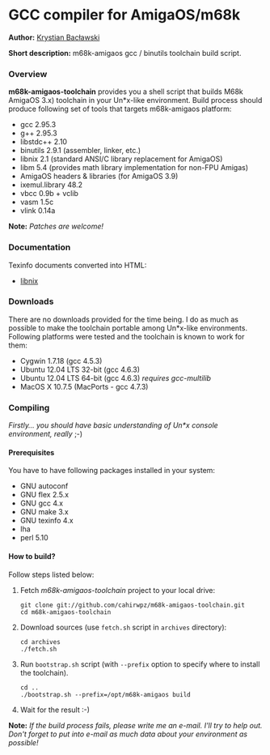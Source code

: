 GCC compiler for AmigaOS/m68k
===

**Author:** [Krystian Bacławski](mailto:krystian.baclawski@gmail.com)

**Short description:** m68k-amigaos gcc / binutils toolchain build script.

### Overview

**m68k-amigaos-toolchain** provides you a shell script that builds M68k AmigaOS 3.x) toolchain in your Un\*x-like environment. Build process should produce following set of tools that targets m68k-amigaos platform:

 * gcc 2.95.3
 * g++ 2.95.3
 * libstdc++ 2.10
 * binutils 2.9.1 (assembler, linker, etc.)
 * libnix 2.1 (standard ANSI/C library replacement for AmigaOS)
 * libm 5.4 (provides math library implementation for non-FPU Amigas)
 * AmigaOS headers & libraries (for AmigaOS 3.9)
 * ixemul.library 48.2
 * vbcc 0.9b + vclib
 * vasm 1.5c
 * vlink 0.14a

**Note:** *Patches are welcome!*

### Documentation

Texinfo documents converted into HTML:

 * [libnix](http://cahirwpz.users.sourceforge.net/libnix/index.html)

### Downloads

There are no downloads provided for the time being. I do as much as possible to make the toolchain portable among Un\*x-like environments. Following platforms were tested and the toolchain is known to work for them:

 * Cygwin 1.7.18 (gcc 4.5.3)
 * Ubuntu 12.04 LTS 32-bit (gcc 4.6.3)
 * Ubuntu 12.04 LTS 64-bit (gcc 4.6.3) *requires gcc-multilib*
 * MacOS X 10.7.5 (MacPorts - gcc 4.7.3)
 

### Compiling

*Firstly… you should have basic understanding of Un\*x console environment, really* ;-)

#### Prerequisites

You have to have following packages installed in your system:

 * GNU autoconf
 * GNU flex 2.5.x
 * GNU gcc 4.x
 * GNU make 3.x
 * GNU texinfo 4.x
 * lha
 * perl 5.10

#### How to build?

Follow steps listed below:

1. Fetch *m68k-amigaos-toolchain* project to your local drive:  

    `git clone git://github.com/cahirwpz/m68k-amigaos-toolchain.git`   
    `cd m68k-amigaos-toolchain`

2. Download sources (use `fetch.sh` script in `archives` directory):   

    `cd archives`   
    `./fetch.sh`
   
3. Run `bootstrap.sh` script (with `--prefix` option to specify where to install the toolchain).

    `cd ..`   
    `./bootstrap.sh --prefix=/opt/m68k-amigaos build`

4. Wait for the result :-)

**Note:** *If the build process fails, please write me an e-mail.  I'll try to help out. Don't forget to put into e-mail as much data about your environment as possible!*

